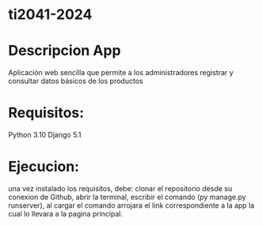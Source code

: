 # ti2041-2024
# Descripcion App
Aplicación web sencilla que permite a los administradores registrar y consultar datos básicos de los productos
# Requisitos:
Python 3.10 
Django 5.1
# Ejecucion: 
una vez instalado los requisitos, debe:
clonar el repositorio desde su conexion de Github,
abrir la terminal,
escribir el comando (py manage.py runserver),
al cargar el comando arrojara el link correspondiente a la app la cual lo llevara a la pagina principal.